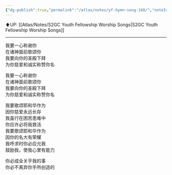 ```yaml
---
{"dg-publish":true,"permalink":"/atlas/notes/yf-hymn-song-160/","noteIcon":""}
---
```


⬆️UP: [[Atlas/Notes/S2GC Youth Fellowship Worship Songs\|S2GC Youth Fellowship Worship Songs]]

---

我要一心称谢你  
在诸神面前歌颂你  
我要向你的圣殿下拜  
为你慈爱和诚实称赞你名  
  
我要一心称谢你  
在诸神面前歌颂你  
我要向你的圣殿下拜  
为你慈爱和诚实称赞你名  
  
我要歌颂耶和华作为  
因你慈爱永远长存  
我虽行在困苦患难中  
你应许必将我救活  
我要歌颂耶和华作为  
因你的名大有荣耀  
我呼求时你必应允我  
鼓励我，使我心里有能力  
  
你必成全关乎我的事  
你必不离弃你手所创造的